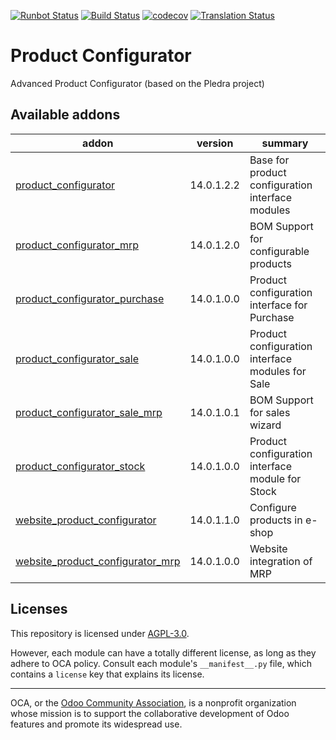 [![Runbot Status](https://runbot.odoo-community.org/runbot/badge/flat//14.0.svg)](https://runbot.odoo-community.org/runbot/repo/github-com-oca-product-configurator-)
[![Build Status](https://travis-ci.com/OCA/product-configurator.svg?branch=14.0)](https://travis-ci.com/OCA/product-configurator)
[![codecov](https://codecov.io/gh/OCA/product-configurator/branch/14.0/graph/badge.svg)](https://codecov.io/gh/OCA/product-configurator)
[![Translation Status](https://translation.odoo-community.org/widgets/product-configurator-14-0/-/svg-badge.svg)](https://translation.odoo-community.org/engage/product-configurator-14-0/?utm_source=widget)

<!-- /!\ do not modify above this line -->

# Product Configurator

Advanced Product Configurator (based on the Pledra project)

<!-- /!\ do not modify below this line -->

<!-- prettier-ignore-start -->

[//]: # (addons)

Available addons
----------------
addon | version | summary
--- | --- | ---
[product_configurator](product_configurator/) | 14.0.1.2.2 | Base for product configuration interface modules
[product_configurator_mrp](product_configurator_mrp/) | 14.0.1.2.0 | BOM Support for configurable products
[product_configurator_purchase](product_configurator_purchase/) | 14.0.1.0.0 | Product configuration interface for Purchase
[product_configurator_sale](product_configurator_sale/) | 14.0.1.0.0 | Product configuration interface modules for Sale
[product_configurator_sale_mrp](product_configurator_sale_mrp/) | 14.0.1.0.1 | BOM Support for sales wizard
[product_configurator_stock](product_configurator_stock/) | 14.0.1.0.0 | Product configuration interface module for Stock
[website_product_configurator](website_product_configurator/) | 14.0.1.1.0 | Configure products in e-shop
[website_product_configurator_mrp](website_product_configurator_mrp/) | 14.0.1.0.0 | Website integration of MRP

[//]: # (end addons)

<!-- prettier-ignore-end -->

## Licenses

This repository is licensed under [AGPL-3.0](LICENSE).

However, each module can have a totally different license, as long as they adhere to OCA
policy. Consult each module's `__manifest__.py` file, which contains a `license` key
that explains its license.

----

OCA, or the [Odoo Community Association](http://odoo-community.org/), is a nonprofit
organization whose mission is to support the collaborative development of Odoo features
and promote its widespread use.
